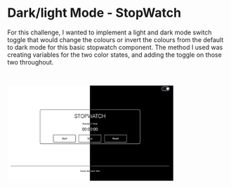 # Dark/light Mode - StopWatch

<p>For this challenge, I wanted to implement a light and dark mode switch toggle that would change the colours or invert the colours from the default to dark mode for this basic stopwatch component. The method I used was creating variables for the two color states, and adding the toggle on those two throughout.</p>
<br>

<a href="https://dark-light-mode-stopwatch.netlify.app/"><img src="./images/dark-light-mode.png" style="width:75%;" /></a>
